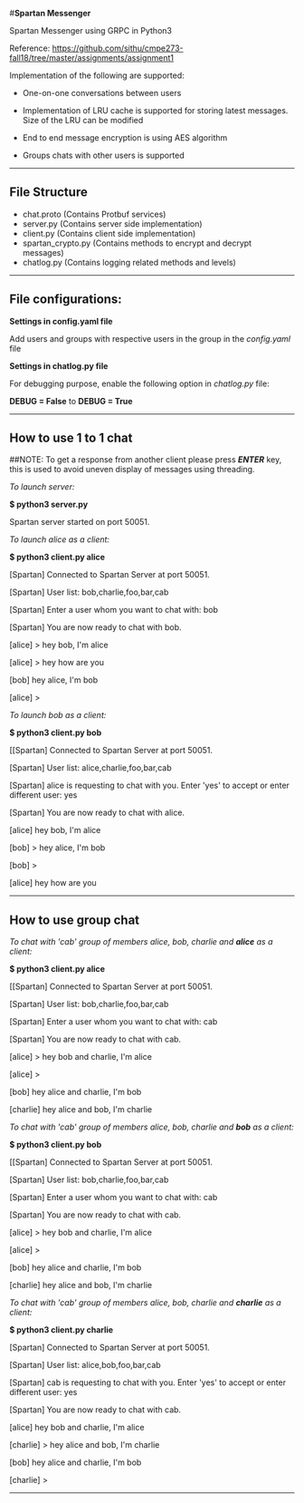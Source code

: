 #**Spartan Messenger**

Spartan Messenger using GRPC in Python3

Reference: https://github.com/sithu/cmpe273-fall18/tree/master/assignments/assignment1

Implementation of the following are supported:

- One-on-one conversations between users

- Implementation of LRU cache is supported for storing latest messages. Size of the LRU can be modified

- End to end message encryption is using AES algorithm

- Groups chats with other users is supported

---

## File Structure

- chat.proto (Contains Protbuf services)
- server.py (Contains server side implementation)
- client.py (Contains client side implementation)
- spartan_crypto.py (Contains methods to encrypt and decrypt messages)
- chatlog.py (Contains logging related methods and levels)

---

## File configurations:

**Settings in config.yaml file**

Add users and groups with respective users in the group in the _config.yaml_ file

**Settings in chatlog.py file**

For debugging purpose, enable the following option in _chatlog.py_ file:

**DEBUG = False**
to 
**DEBUG = True**

---

## How to use 1 to 1 chat

##NOTE: To get a response from another client please press _**ENTER**_ key, this is used to avoid uneven display of messages using threading.

_To launch server:_

**$ python3 server.py**

Spartan server started on port 50051.


_To launch alice as a client:_

**$ python3 client.py alice**

[Spartan] Connected to Spartan Server at port 50051.

[Spartan] User list: bob,charlie,foo,bar,cab

[Spartan] Enter a user whom you want to chat with: bob

[Spartan] You are now ready to chat with bob.

[alice] > hey bob, I'm alice

[alice] > hey how are you

[bob] hey alice, I'm bob

[alice] >

_To launch bob as a client:_

**$ python3 client.py bob**

[[Spartan] Connected to Spartan Server at port 50051.

[Spartan] User list: alice,charlie,foo,bar,cab

[Spartan] alice is requesting to chat with you. Enter 'yes' to accept or enter different user: yes

[Spartan] You are now ready to chat with alice.

[alice] hey bob, I'm alice

[bob] > hey alice, I'm bob

[bob] > 

[alice] hey how are you

---

## How to use group chat

_To chat with 'cab' group of members alice, bob, charlie and **alice** as a client:_

**$ python3 client.py alice**

[[Spartan] Connected to Spartan Server at port 50051. 

[Spartan] User list: bob,charlie,foo,bar,cab

[Spartan] Enter a user whom you want to chat with: cab

[Spartan] You are now ready to chat with cab.

[alice] > hey bob and charlie, I'm alice

[alice] > 

[bob] hey alice and charlie, I'm bob

[charlie] hey alice and bob, I'm charlie


_To chat with 'cab' group of members alice, bob, charlie and **bob** as a client:_

**$ python3 client.py bob**

[[Spartan] Connected to Spartan Server at port 50051. 

[Spartan] User list: bob,charlie,foo,bar,cab

[Spartan] Enter a user whom you want to chat with: cab

[Spartan] You are now ready to chat with cab.

[alice] > hey bob and charlie, I'm alice

[alice] > 

[bob] hey alice and charlie, I'm bob

[charlie] hey alice and bob, I'm charlie


_To chat with 'cab' group of members alice, bob, charlie and **charlie** as a client:_

**$ python3 client.py charlie**

[Spartan] Connected to Spartan Server at port 50051.

[Spartan] User list: alice,bob,foo,bar,cab

[Spartan] cab is requesting to chat with you. Enter 'yes' to accept or enter different user: yes

[Spartan] You are now ready to chat with cab.

[alice] hey bob and charlie, I'm alice

[charlie] > hey alice and bob, I'm charlie

[bob] hey alice and charlie, I'm bob

[charlie] >

---
